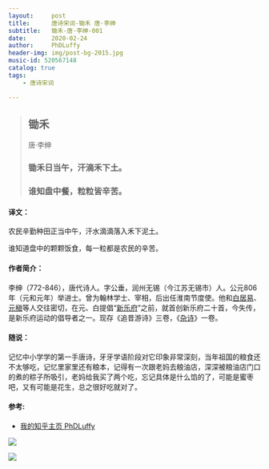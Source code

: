 ```yaml
---
layout:     post
title:      唐诗宋词-锄禾 唐·李绅
subtitle:   锄禾-唐·李绅-001
date:       2020-02-24
author:     PhDLuffy
header-img: img/post-bg-2015.jpg
music-id: 520567148
catalog: true
tags:
    - 唐诗宋词

---
```


> ## 锄禾
>
> 唐·李绅
>
> ### 锄禾日当午，汗滴禾下土。
>
> ### 谁知盘中餐，粒粒皆辛苦。



#### 译文：

农民辛勤种田正当中午，汗水滴滴落入禾下泥土。

谁知道盘中的颗颗饭食，每一粒都是农民的辛苦。

#### 作者简介：

李绅（772-846），唐代诗人。字公垂，润州无锡（今江苏无锡市）人。公元806年（元和元年）举进士。曾为翰林学士、宰相，后出任淮南节度使。他和[白居易](https://baike.baidu.com/item/白居易)、[元稹](https://baike.baidu.com/item/元稹)等人交往密切，在元、白提倡“[新乐府](https://baike.baidu.com/item/新乐府)”之前，就首创新乐府二十首，今失传，是新乐府运动的倡导者之一。现存《追昔游诗》三卷，《[杂诗](https://baike.baidu.com/item/杂诗)》一卷。

#### 随说：

记忆中小学学的第一手唐诗，牙牙学语阶段对它印象非常深刻，当年祖国的粮食还不太够吃，记忆里家里还有粮本，记得有一次跟老妈去粮油店，深深被粮油店门口的煮的粽子所吸引，老妈给我买了两个吃，忘记具体是什么馅的了，可能是蜜枣吧，又有可能是花生，总之很好吃就对了。

#### 参考:

* [我的知乎主页 PhDLuffy](https://www.zhihu.com/people/PhDLuffy)

![](https://tva1.sinaimg.cn/large/0082zybpgy1gc034h4bvij30dw0dw75y.jpg)



![](https://media.giphy.com/media/WOm8VaR0agrmNbRFbf/giphy.gif)

